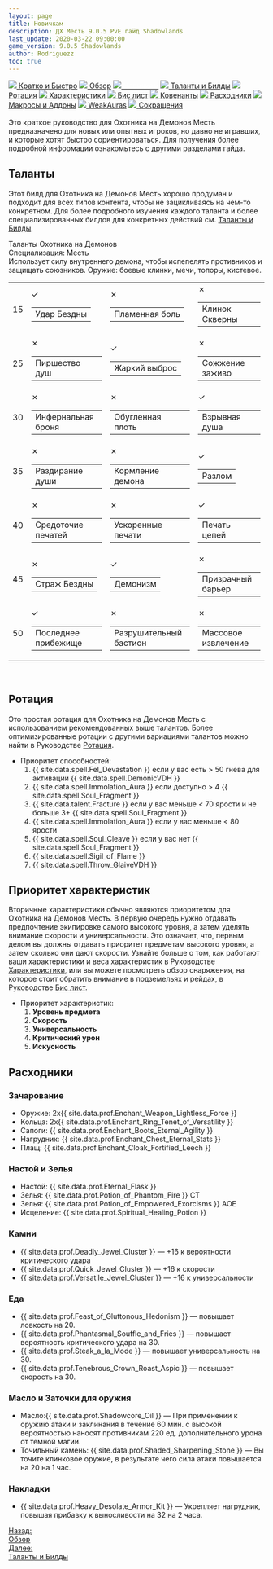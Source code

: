 ```yaml
---
layout: page
title: Новичкам
description: ДХ Месть 9.0.5 PvE гайд Shadowlands
last_update: 2020-03-22 09:00:00
game_version: 9.0.5 Shadowlands
author: Rodriguezz
toc: true
---
```


<div id="smooth-nav-outer">
<a href="{{ site.url }}/guide/vengeance/quick_faq.html"><img src="https://wow.zamimg.com/images/wow/icons/medium/wow_token01.jpg"> Кратко и Быстро</a>
<a href="{{ site.url }}/guide/vengeance/overview.html"><img src="https://wow.zamimg.com/images/wow/icons/medium/inv_misc_spyglass_02.jpg"> Обзор</a>
<a href="{{ site.url }}/guide/vengeance/beginners.html"><img src="https://wow.zamimg.com/images/wow/icons/medium/spell_lifegivingseed.jpg"><span style="color: white;"> Новичкам</span></a>
<a href="{{ site.url }}/guide/vengeance/talent-builds.html"><img src="https://wow.zamimg.com/images/wow/icons/medium/ability_marksmanship.jpg"> Таланты и Билды</a>
<a href="{{ site.url }}/guide/vengeance/rotation-priority.html"><img src="https://wow.zamimg.com/images/wow/icons/medium/wow_token01.jpg"> Ротация</a>
<a href="{{ site.url }}/guide/vengeance/stats.html"><img src="https://wow.zamimg.com/images/wow/icons/medium/inv_inscription_80_warscroll_intellect.jpg"> Характеристики</a>
<a href="{{ site.url }}/guide/vengeance/gear.html"><img src="https://wow.zamimg.com/images/wow/icons/medium/inv_chest_chain_03.jpg"> Бис лист</a>
<a href="{{ site.url }}/guide/vengeance/covenant.html"><img src="https://wow.zamimg.com/images/wow/icons/medium/wow_token01.jpg"> Ковенанты</a>
<a href="{{ site.url }}/guide/vengeance/consumables.html"><img src="https://wow.zamimg.com/images/wow/icons/medium/inv_potion_92.jpg"> Расходники</a>
<a href="{{ site.url }}/guide/vengeance/macros-addons.html"><img src="https://wow.zamimg.com/images/wow/icons/medium/inv_eng_gearspringparts.jpg"> Макросы и Аддоны</a>
<a href="{{ site.url }}/guide/vengeance/weakauras.html"><img src="https://wow.zamimg.com/images/wow/icons/medium/spell_holy_auramastery.jpg"> WeakAuras</a>
<a href="{{ site.url }}/guide/vengeance/common-terms.html"><img src="https://wow.zamimg.com/images/wow/icons/medium/ui_chat.jpg"> Сокращения</a>
</div>
<br>
Это краткое руководство для  Охотника на Демонов Месть предназначено для новых или опытных игроков, но давно не игравших, и которые хотят быстро сориентироваться. 
Для получения более подробной информации ознакомьтесь с другими разделами гайда.

## Таланты
	   
Этот билд для Охотника на Демонов Месть хорошо продуман и подходит для всех типов контента, чтобы не зацикливаясь на чем-то конкретном. Для более подробного изучения каждого таланта и более специализированных билдов для конкретных действий см. <a href="{{ site.url }}/guide/vengeance/talent-builds.html"> Таланты и Билды</a>.

   <div class="talentcalc" style="min-height: 470px; display: block;" data-left-sidebar="false" data-right-sidebar="false" data-selected="no">
    <div class="talentcalc-wrapper" style="" data-selected="no">
	  <div class="talentcalc-main" data-selected="no" data-class="demonhunter">
	<div class="talentcalc-header-class">
		<a class="c12">Таланты Охотника на Демонов</a></div>
<div class="talentcalc-spec-switcher">Специализация: <span class="q1"><span class="tooltip-inside-icon" style="background-image: url(https://wow.zamimg.com/images/wow/icons/small/ability_demonhunter_spectank.jpg)"></span> Месть <span class="talentcalc-spec-role" style="background-position: -32px 0"></span></span>
</div>                             
<div class="talentcalc-spec-desc" data-spec="3">Использует силу внутреннего демона, чтобы испепелять противников и защищать союзников. Оружие: боевые клинки, мечи, топоры, кистевое.</div>  
  
<table class="talentcalc-core" data-selected="no">
	<tbody data-selected="no">
<tr data-row="0" class="talentcalc-row" data-selected="yes" data-available="yes">
<td class="outer" data-selected="no">

<div class="inner">15</div>
</td>

<td class="outer" data-row="0" data-col="1" cursor="pointer" data-selected="yes">
<div class="inner">
<a class="screen" target="_blank" data-whattach="icon" href="https://ru.wowhead.com/spell=207550" onclick="return false;"></a>
<div class="iconmedium"><ins style="background-image: url(https://wow.zamimg.com/images/wow/icons/large/spell_warlock_summonabyssal.jpg)"></ins><del></del>
<div class="state">✓</div></div>
<table>
<tbody>
<tr>
<td>Удар Бездны</td>
</tr>
</tbody>
</table >
</div>
</td>

<td class="outer" data-row="0" data-col="0" cursor="pointer" data-selected="no">
<div class="inner">
<a class="screen" target="_blank" data-whattach="icon" href="https://ru.wowhead.com/spell=207548" onclick="return false;"></a>
<div class="iconmedium"><ins style="background-image: url(https://wow.zamimg.com/images/wow/icons/medium/achievment_raid_houroftwilight.jpg)"></ins><del></del>
<div class="state active">✗</div></div>
<table>
<tbody>
<tr>
<td>Пламенная боль</td>
</tr>
</tbody>
</table>
</div>
</td>

<td class="outer last-child" data-row="0" data-col="2" cursor="pointer" data-selected="no">
<div class="inner">
<a class="screen" target="_blank" data-whattach="icon" href="https://ru.wowhead.com/spell=232893" onclick="return false;"></a>
<div class="iconmedium"><ins style="background-image: url(https://wow.zamimg.com/images/wow/icons/medium/ability_demonhunter_felblade.jpg)"></ins><del></del>
<div class="state">✗</div></div>
<table>
<tbody>
<tr>
<td>Клинок Скверны</td>
</tr>
</tbody>
</table>
</div>
</td>
</tr>

<tr data-row="1" class="talentcalc-row" data-selected="yes" data-available="yes">
<td class="outer" data-selected="no">
<div class="inner">25</div>
</td>

<td class="outer" data-row="1" data-col="0" cursor="pointer" data-selected="no">
<div class="inner">
<a class="screen" target="_blank" data-whattach="icon" href="https://ru.wowhead.com/spell=207697" onclick="return false;"></a>
<div class="iconmedium"><ins style="background-image: url(https://wow.zamimg.com/images/wow/icons/medium/spell_shadow_soulleech.jpg)"></ins><del></del>
<div class="state">✗</div></div>
<table>
<tbody>
<tr>
<td>Пиршество душ</td>
</tr>
</tbody>
</table>
</div>
</td>

<td class="outer" data-row="1" data-col="1" cursor="pointer" data-selected="yes">
<div class="inner">
<a class="screen" target="_blank" data-whattach="icon" href="https://ru.wowhead.com/spell=227174" onclick="return false;"></a>
<div class="iconmedium"><ins style="background-image: url(https://wow.zamimg.com/images/wow/icons/medium/spell_volatilefiregreen.jpg)"></ins><del></del>
<div class="state active">✓</div></div>
<table>
<tbody>
<tr>
<td>Жаркий выброс</td>
</tr>
</tbody>
</table>
</div>
</td>

<td class="outer last-child" data-row="1" data-col="2" cursor="pointer" data-selected="no">
<div class="inner">
<a class="screen" target="_blank" data-whattach="icon" href="https://ru.wowhead.com/spell=207739" onclick="return false;"></a>
<div class="iconmedium"><ins style="background-image: url(https://wow.zamimg.com/images/wow/icons/medium/spell_fire_elementaldevastation.jpg)"></ins><del></del>
<div class="state">✗</div></div>
<table>
<tbody>
<tr>
<td>Сожжение заживо</td>
</tr>
</tbody>
</table>
</div>
</td>
</tr>

<tr data-row="2" class="talentcalc-row" data-selected="yes" data-available="yes">
<td class="outer" data-selected="no">
<div class="inner">30</div>
</td>

<td class="outer" data-row="2" data-col="0" cursor="pointer" data-selected="no">
<div class="inner">
<a class="screen" target="_blank" data-whattach="icon" href="https://ru.wowhead.com/spell=320331" onclick="return false;"></a>
<div class="iconmedium"><ins style="background-image: url(https://wow.zamimg.com/images/wow/icons/medium/ability_demonhunter_immolation.jpg)"></ins><del></del>
<div class="state">✗</div></div>
<table>
<tbody>
<tr>
<td>Инфернальная броня</td>
</tr>
</tbody>
</table>
</div>
</td>

<td class="outer" data-row="2" data-col="0" cursor="pointer" data-selected="no">
<div class="inner">
<a class="screen" target="_blank" data-whattach="icon" href="https://ru.wowhead.com/spell=336639" onclick="return false;"></a>
<div class="iconmedium"><ins style="background-image: url(https://wow.zamimg.com/images/wow/icons/medium/ability_warlock_backdraft.jpg)"></ins><del></del>
<div class="state active">✗</div></div>
<table>
<tbody>
<tr>
<td>Обугленная плоть</td>
</tr>
</tbody>
</table>
</div>
</td>

<td class="outer last-child" data-row="2" data-col="1" cursor="pointer" data-selected="yes">
<div class="inner">
<a class="screen" target="_blank" data-whattach="icon" href="https://ru.wowhead.com/spell=247454" onclick="return false;"></a>
<div class="iconmedium"><ins style="background-image: url(https://wow.zamimg.com/images/wow/icons/medium/inv_icon_shadowcouncilorb_purple.jpg)"></ins><del></del>
<div class="state">✓</div></div>
<table>
<tbody>
<tr>
<td>Взрывная душа</td>
</tr>
</tbody>
</table>
</div>
</td>
</tr>

<tr data-row="3" class="talentcalc-row" data-selected="no" data-available="yes">
<td class="outer" data-selected="no">
<div class="inner">35</div>
</td>

<td class="outer" data-row="3" data-col="0" cursor="pointer" data-selected="no">
<div class="inner">
<a class="screen" target="_blank" data-whattach="icon" href="https://ru.wowhead.com/spell=204909" onclick="return false;"></a>
<div class="iconmedium"><ins style="background-image: url(https://wow.zamimg.com/images/wow/icons/medium/ability_demonhunter_soulcleave2.jpg)"></ins><del></del>
<div class="state">✗</div></div>
<table>
<tbody>
<tr>
<td>Раздирание души</td>
</tr>
</tbody>
</table>
</div>
</td>

<td class="outer" data-row="3" data-col="0" cursor="pointer" data-selected="no">
<div class="inner">
<a class="screen" target="_blank" data-whattach="icon" href="https://ru.wowhead.com/spell=218612" onclick="return false;"></a>
<div class="iconmedium"><ins style="background-image: url(https://wow.zamimg.com/images/wow/icons/medium/spell_warlock_demonicempowerment.jpg)"></ins><del></del>
<div class="state">✗</div></div>
<table>
<tbody>
<tr>
<td>Кормление демона</td>
</tr>
</tbody>
</table>
</div>
</td>

<td class="outer last-child" data-row="3" data-col="1" cursor="pointer" data-selected="yes">
<div class="inner">
<a class="screen" target="_blank" data-whattach="icon" href="https://ru.wowhead.com/spell=263642" onclick="return false;"></a>
<div class="iconmedium"><ins style="background-image: url(https://wow.zamimg.com/images/wow/icons/medium/ability_creature_felsunder.jpg)"></ins><del></del>
<div class="state">✓</div></div>
<table>
<tbody>
<tr>
<td>Разлом</td>
</tr>
</tbody>
</table>
</div>
</td>
</tr>

<tr data-row="4" class="talentcalc-row" data-selected="yes" data-available="yes">
<td class="outer" data-selected="no">
<div class="inner">40</div>
</td>

<td class="outer" data-row="4" data-col="0" cursor="pointer" data-selected="no">
<div class="inner">
<a class="screen" target="_blank" data-whattach="icon" href="https://ru.wowhead.com/spell=207666" onclick="return false;"></a>
<div class="iconmedium"><ins style="background-image: url(https://wow.zamimg.com/images/wow/icons/medium/ability_bossfelorcs_necromancer_red.jpg)"></ins><del></del>
<div class="state">✗</div></div>
<table>
<tbody>
<tr>
<td>Средоточие печатей</td>
</tr>
</tbody>
</table>
</div>
</td>

<td class="outer" data-row="4" data-col="0" cursor="pointer" data-selected="no">
<div class="inner">
<a class="screen" target="_blank" data-whattach="icon" href="https://ru.wowhead.com/spell=209281" onclick="return false;"></a>
<div class="iconmedium"><ins style="background-image: url(https://wow.zamimg.com/images/wow/icons/medium/ability_demonhunter_concentratedsigils.jpg)"></ins><del></del>
<div class="state active">✗</div></div>
<table>
<tbody>
<tr>
<td>Ускоренные печати</td>
</tr>
</tbody>
</table>
</div>
</td>

<td class="outer last-child" data-row="4" data-col="1" cursor="pointer" data-selected="yes">
<div class="inner">
<a class="screen" target="_blank" data-whattach="icon" href="https://ru.wowhead.com/spell=202138" onclick="return false;"></a>
<div class="iconmedium"><ins style="background-image: url(https://wow.zamimg.com/images/wow/icons/medium/ability_demonhunter_sigilofchains.jpg)"></ins><del></del>
<div class="state">✓</div></div>
<table>
<tbody>
<tr>
<td>Печать цепей</td>
</tr>
</tbody>
</table>
</div>
</td>
</tr>

<tr data-row="5" class="talentcalc-row" data-selected="no" data-available="yes"><td class="outer" data-selected="no">
<div class="inner">45</div>
</td>

<td class="outer" data-row="5" data-col="0" cursor="pointer" data-selected="no">
<div class="inner">
<a class="screen" target="_blank" data-whattach="icon" href="https://ru.wowhead.com/spell=268175" onclick="return false;"></a>
<div class="iconmedium"><ins style="background-image: url(https://wow.zamimg.com/images/wow/icons/medium/spell_shadow_demonicempathy.jpg)"></ins><del></del>
<div class="state">✗</div></div>
<table>
<tbody>
<tr>
<td>Страж Бездны</td>
</tr>
</tbody>
</table>
</div>
</td>

<td class="outer" data-row="5" data-col="1" cursor="pointer" data-selected="yes">
<div class="inner">
<a class="screen" target="_blank" data-whattach="icon" href="https://ru.wowhead.com/spell=321453" onclick="return false;"></a>
<div class="iconmedium"><ins style="background-image: url(https://wow.zamimg.com/images/wow/icons/medium/spell_shadow_demonform.jpg)"></ins><del></del>
<div class="state">✓</div></div>
<table>
<tbody>
<tr>
<td>Демонизм</td>
</tr>
</tbody>
</table>
</div>
</td>

<td class="outer last-child" data-row="5" data-col="0" cursor="pointer" data-selected="no">
<div class="inner">
<a class="screen" target="_blank" data-whattach="icon" href="https://ru.wowhead.com/spell=263648" onclick="return false;"></a>
<div class="iconmedium"><ins style="background-image: url(https://wow.zamimg.com/images/wow/icons/medium/inv_soulbarrier.jpg)"></ins><del></del>
<div class="state">✗</div></div>
<table>
<tbody>
<tr>
<td>Призрачный барьер</td>
</tr>
</tbody>
</table>
</div>
</td>
</tr>

<tr data-row="6" class="talentcalc-row" data-selected="yes" data-available="yes">
<td class="outer" data-selected="no">
<div class="inner">50</div>
</td>

<td class="outer" data-row="6" data-col="0" cursor="pointer" data-selected="yes">
<div class="inner">
<a class="screen" target="_blank" data-whattach="icon" href="https://ru.wowhead.com/spell=209258" onclick="return false;"></a>
<div class="iconmedium"><ins style="background-image: url(https://wow.zamimg.com/images/wow/icons/medium/inv_glaive_1h_artifactaldorchi_d_06.jpg)"></ins><del></del>
<div class="state active">✓</div></div>
<table>
<tbody>
<tr>
<td>Последнее прибежище</td>
</tr>
</tbody>
</table>
</div>
</td>

<td class="outer" data-row="6" data-col="1" cursor="pointer" data-selected="no">
<div class="inner">
<a class="screen" target="_blank" data-whattach="icon" href="https://ru.wowhead.com/spell=326853" onclick="return false;"></a>
<div class="iconmedium"><ins style="background-image: url(https://wow.zamimg.com/images/wow/icons/medium/ability_demonhunter_feldevastation.jpg)"></ins><del></del>
</a><div class="state">✗</div></div>
<table>
<tbody>
<tr>
<td>Разрушительный бастион</td>
</tr>
</tbody>
</table>
</div>
</td>

<td class="outer last-child" data-row="6" data-col="2" cursor="pointer" data-selected="no">
<div class="inner">
<a class="screen" target="_blank" data-whattach="icon" href="https://ru.wowhead.com/spell=320341" onclick="return false;"></a>
<div class="iconmedium">
<ins style="background-image: url(https://wow.zamimg.com/images/wow/icons/medium/spell_shadow_shadesofdarkness.jpg)"></ins><del></del>
<div class="state">✗</div></div>
<table>
<tbody>
<tr>
<td>Массовое извлечение</td>
</tr>
</tbody>
</table>
</div>
</td>
</tr>
</tbody>
</table>    
</div>
</div>
</div>     
                           
<br>

## Ротация

Это простая ротация для Охотника на Демонов Месть с использованием рекомендованных выше талантов. 
Более оптимизированные ротации с другими вариациями талантов можно найти в Руководстве <a href="{{ site.url }}/guide/vengeance/rotation-priority.html"> Ротация</a>.
<br>
- Приоритет способностей:
	1. {{ site.data.spell.Fel_Devastation }} если у вас есть > 50 гнева для активации {{ site.data.spell.DemonicVDH }}
    1. {{ site.data.spell.Immolation_Aura }} если доступно > 4 {{ site.data.spell.Soul_Fragment }}
    1. {{ site.data.talent.Fracture }} если у вас меньше < 70 ярости и не больше 3+ {{ site.data.spell.Soul_Fragment }}
    1. {{ site.data.spell.Immolation_Aura }} если у вас меньше < 80 ярости
    1. {{ site.data.spell.Soul_Cleave }} если у вас нет {{ site.data.spell.Soul_Fragment }}
    1. {{ site.data.spell.Sigil_of_Flame }}
    1. {{ site.data.spell.Throw_GlaiveVDH }}

## Приоритет характеристик

Вторичные характеристики обычно являются приоритетом для Охотника на Демонов Месть. 
В первую очередь нужно отдавать предпочтение экипировке самого высокого уровня, а затем уделять внимание скорости и универсальности. 
Это означает, что, первым делом вы должны отдавать приоритет предметам высокого уровня, а затем сколько они дают скорости. Узнайте больше о том, 
как работают ваши характеристики и веса характеристик в Руководстве <a href="{{ site.url }}/guide/vengeance/stats.html"> Характеристики</a>, 
или вы можете посмотреть обзор снаряжения, на которое стоит обратить внимание в подземельях и рейдах, в 
Руководстве <a href="{{ site.url }}/guide/vengeance/gear.html"> Бис лист</a>.  

- Приоритет характеристик:
	1. **Уровень предмета**
    1. **Скорость**
    1. **Универсальность**
    1. **Критический урон**
    1. **Искусность**

## Расходники

### Зачарование

* Оружие: 2х{{ site.data.prof.Enchant_Weapon_Lightless_Force }}
* Кольца: 2х{{ site.data.prof.Enchant_Ring_Tenet_of_Versatility }}
* Сапоги: {{ site.data.prof.Enchant_Boots_Eternal_Agility }}
* Нагрудник: {{ site.data.prof.Enchant_Chest_Eternal_Stats }}
* Плащ: {{ site.data.prof.Enchant_Cloak_Fortified_Leech }}

### Настой и  Зелья

* Настой: {{ site.data.prof.Eternal_Flask }}
* Зелья: {{ site.data.prof.Potion_of_Phantom_Fire }} СТ
* Зелья: {{ site.data.prof.Potion_of_Empowered_Exorcisms }} АОЕ
* Исцеление: {{ site.data.prof.Spiritual_Healing_Potion }} 

### Камни

* {{ site.data.prof.Deadly_Jewel_Cluster }} — +16 к вероятности критического удара
* {{ site.data.prof.Quick_Jewel_Cluster }} — +16 к скорости
* {{ site.data.prof.Versatile_Jewel_Cluster }} — +16 к универсальности

### Еда

* {{ site.data.prof.Feast_of_Gluttonous_Hedonism }} —  повышает ловкость на 20.
* {{ site.data.prof.Phantasmal_Souffle_and_Fries }} —  повышает вероятность критического удара на 30. 
* {{ site.data.prof.Steak_a_la_Mode }} — повышает  универсальность на 30. 
* {{ site.data.prof.Tenebrous_Crown_Roast_Aspic }} — повышает скорость на 30.

### Масло и Заточки для оружия

* Масло:{{ site.data.prof.Shadowcore_Oil }} — При применении к оружию атаки и заклинания в течение 60 мин. с высокой вероятностью наносят противникам 220 ед. дополнительного урона от темной магии. 
* Точильный камень: {{ site.data.prof.Shaded_Sharpening_Stone }} — Вы точите клинковое оружие, в результате чего сила атаки повышается на 20 на 1 час.

### Накладки 

* {{ site.data.prof.Heavy_Desolate_Armor_Kit }} — Укрепляет нагрудник, повышая прибавку к выносливости на 32 на 2 часа.

<div class="minibox minibox-left"><a href="{{ site.url }}/guide/vengeance/overview.html">Назад:<br>Обзор</a></div>
<div class="minibox"><a href="{{ site.url }}/guide/vengeance/talent-builds.html">Далее:<br>Таланты и Билды</a></div>
